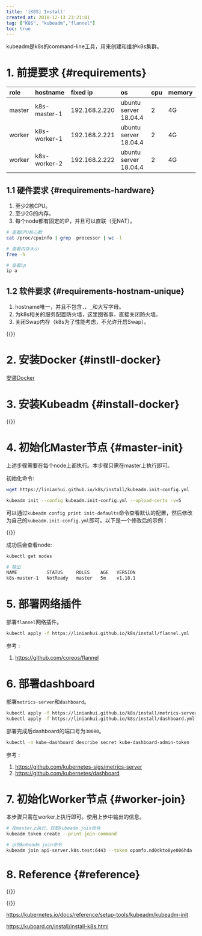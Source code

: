 ```yaml
---
title: '[K8S] Install'
created_at: 2018-12-13 23:21:01
tag: ["K8S", "kubeadm","flannel"]
toc: true
---
```


kubeadm是k8s的command-line工具，用来创建和维护k8s集群。

# 1. 前提要求 {#requirements}

| role   | hostname     | fixed ip      | os                    | cpu  | memory |
| :----- | :----------- | :------------ | :-------------------- | :--- | :----- |
| master | k8s-master-1 | 192.168.2.220 | ubuntu server 18.04.4 | 2    | 4G     |
| worker | k8s-worker-1 | 192.168.2.221 | ubuntu server 18.04.4 | 2    | 4G     |
| worker | k8s-worker-2 | 192.168.2.222 | ubuntu server 18.04.4 | 2    | 4G     |

## 1.1 硬件要求 {#requirements-hardware}

1. 至少2核CPU。
2. 至少2G的内存。
3. 每个node都有固定的IP，并且可以直联（无NAT）。

```bash
# 查看CPU核心数
cat /proc/cpuinfo | grep  processor | wc -l

# 查看内存大小
free -h

# 查看ip
ip a
```

## 1.2 软件要求 {#requirements-hostnam-unique} 

1. hostname唯一，并且不包含`.`、`_`和大写字母。
2. 为k8s相关的服务配置防火墙，这里图省事，直接关闭防火墙。
3. 关闭Swap内存（k8s为了性能考虑，不允许开启Swap）。

{{<highlight-file file="1.prerequisites.sh" lang="bash">}}


# 2. 安装Docker {#instll-docker}

[安装Docker][docker-install]

# 3. 安装Kubeadm {#install-docker}

{{<highlight-file file="2.kubeadm.install.sh" lang="bash">}}

# 4. 初始化Master节点 {#master-init}

上述步骤需要在每个node上都执行。本步骤只需在master上执行即可。

初始化命令:
```bash
wget https://linianhui.github.io/k8s/install/kubeadm.init-config.yml

kubeadm init --config kubeadm.init-config.yml --upload-certs -v=5
```

可以通过`kubeadm config print init-defaults`命令查看默认的配置，然后修改为自己的`kubeadm.init-config.yml`即可。以下是一个修改后的示例：

{{<highlight-file file="kubeadm.init-config.yml" lang="yml">}}

成功后会查看node:
```bash
kubectl get nodes

# 输出
NAME           STATUS     ROLES    AGE   VERSION
k8s-master-1   NotReady   master   5m    v1.18.1
```

# 5. 部署网络插件 

部署`flannel`网络插件。

```bash
kubectl apply -f https://linianhui.github.io/k8s/install/flannel.yml
```

参考 : 
1. https://github.com/coreos/flannel

# 6. 部署dashboard

部署`metrics-server`和`dashboard`。

```bash
kubectl apply -f https://linianhui.github.io/k8s/install/metrics-server.yml
kubectl apply -f https://linianhui.github.io/k8s/install/dashboard.yml
```

部署完成后dashboard的端口号为`30080`。

```bash
kubectl -n kube-dashboard describe secret kube-dashboard-admin-token
```

参考 :
1. https://github.com/kubernetes-sigs/metrics-server
2. https://github.com/kubernetes/dashboard

# 7. 初始化Worker节点 {#worker-join}

本步骤只需在worker上执行即可。使用上步中输出的信息。
```bash
# 在master上执行，获取kubeadm join命令
kubeadm token create --print-join-command

# 示例kubeadm join命令
kubeadm join api-server.k8s.test:6443 --token opomfo.nd0dkto8ye006hda --discovery-token-ca-cert-hash sha256:da3764c85a4727de39d674f93a976c617f15f49ca11b2a68bc850c5789
```

# 8. Reference {#reference}

{{<file-list regularExpression="^.*\.sh$">}}

{{<file-list regularExpression="^.*\.yml$">}}

https://kubernetes.io/docs/reference/setup-tools/kubeadm/kubeadm-init

https://kuboard.cn/install/install-k8s.html

[docker-install]:/docker/install

